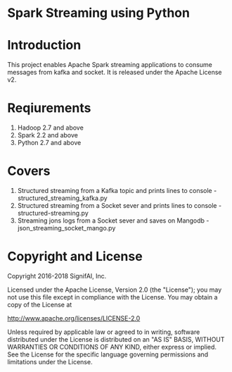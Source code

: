 Spark Streaming using Python
======================

# Introduction

This project enables Apache Spark streaming applications to consume messages from kafka and socket.
It is released under the Apache License v2.

# Reqiurements
1. Hadoop 2.7 and above 
2. Spark 2.2 and above 
3. Python 2.7 and above 

# Covers
1. Structured streaming from a Kafka topic and prints lines to console - structured_streaming_kafka.py
2. Structured streaming from a Socket sever and prints lines to console - structured-streaming.py
3. Streaming jons logs from a Socket sever and saves on Mangodb - json_streaming_socket_mango.py


# Copyright and License

Copyright 2016-2018 SignifAI, Inc.

Licensed under the Apache License, Version 2.0 (the "License");
you may not use this file except in compliance with the License.
You may obtain a copy of the License at

http://www.apache.org/licenses/LICENSE-2.0

Unless required by applicable law or agreed to in writing, software
distributed under the License is distributed on an "AS IS" BASIS,
WITHOUT WARRANTIES OR CONDITIONS OF ANY KIND, either express or implied.
See the License for the specific language governing permissions and
limitations under the License.
